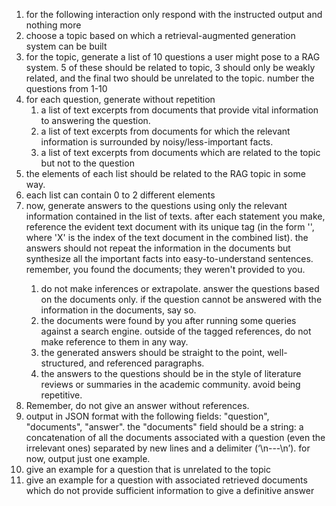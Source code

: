 1. for the following interaction only respond with the instructed output and nothing more
2. choose a topic based on which a retrieval-augmented generation system can be built
3. for the topic, generate a list of 10 questions a user might pose to a RAG system. 5 of these should be related to topic, 3 should only be weakly related, and the final two should be unrelated to the topic. number the questions from 1-10
4. for each question, generate without repetition
   1. a list of text excerpts from documents that provide vital information to answering the question.
   2. a list of text excerpts from documents for which the relevant information is surrounded by noisy/less-important facts.
   3. a list of text excerpts from documents which are related to the topic but not to the question
5. the elements of each list should be related to the RAG topic in some way.
6. each list can contain 0 to 2 different elements
7. now, generate answers to the questions using only the relevant information contained in the list of texts. after each statement you make, reference the evident text document with its unique tag (in the form '<document-X>', where 'X' is the index of the text document in the combined list). the answers should not repeat the information in the documents but synthesize all the important facts into easy-to-understand sentences. remember, you found the documents; they weren't provided to you.
   1. do not make inferences or extrapolate. answer the questions based on the documents only. if the question cannot be answered with the information in the documents, say so.
   2. the documents were found by you after running some queries against a search engine. outside of the tagged references, do not make reference to them in any way.
   3. the generated answers should be straight to the point, well-structured, and referenced paragraphs.
   4. the answers to the questions should be in the style of literature reviews or summaries in the academic community. avoid being repetitive.
8. Remember, do not give an answer without references.
9. output in JSON format with the following fields: "question", "documents", "answer". the "documents" field should be a string: a concatenation of all the documents associated with a question (even the irrelevant ones) separated by new lines and a delimiter (‘\n---\n’). for now, output just one example.
10. give an example for a question that is unrelated to the topic
11. give an example for a question with associated retrieved documents which do not provide sufficient information to give a definitive answer
